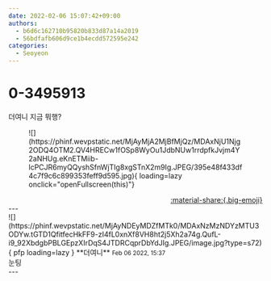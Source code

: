 ```yaml
---
date: 2022-02-06 15:07:42+09:00
authors:
  - b6d6c162710b95820b833d87a14a2019
  - 56bdfafb606d9ce1b4ecdd572595e242
categories:
  - Seoyeon
---
```


# 0-3495913

<div class="post-container" markdown="1">
<div class="content-container md-sidebar__scrollwrap" markdown="1">

더여니 지금 뭐행?
<figure markdown="1">
![](https://phinf.wevpstatic.net/MjAyMjA2MjBfMjQz/MDAxNjU1Njg2ODQ4OTM2.QV4HRECw1fOSp8WyOu1JdbNUw1rrdpfkJvjm4Y2aNHUg.eKnETMiib-lcPCJR6myQQyshSfnWjTIg8xgSTnX2m9Ig.JPEG/395e48f433df4c7f9c6c899353feff9d595.jpg){ loading=lazy onclick="openFullscreen(this)"}
</figure>


</div>
</div>

<div style="text-align: right;" markdown="1">
<a href="https://weverse.io/fromis9/fanpost/0-3495913" style="text-align: right;">:material-share:{.big-emoji}</a>
</div>
---

<div class="comments-container md-sidebar__scrollwrap" markdown="1">
<div class="comment" markdown="1">
<div class='id-container' markdown="1">
![](https://phinf.wevpstatic.net/MjAyNDEyMDZfMTk0/MDAxNzMzNDYzMTU3ODYw.tGTD1QfitfecHkFF9-zI4fL0xnXf8VH8ht2j5Xh2a74g.QufL-i9_92XbdgbPBLGEpzXIrDqS4JTDRCqprDbYdJIg.JPEG/image.jpg?type=s72){ pfp loading=lazy }
**<span class="artist">더여니</span>** <small>Feb 06 2022, 15:37</small><br>
</div>
<div class='comment-body' markdown="1">
눈팅
</div>
</div>
</div>
---
